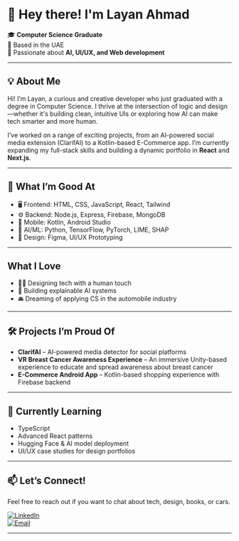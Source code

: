 # 👋 Hey there! I'm Layan Ahmad

🎓 **Computer Science Graduate**  
📍 Based in the UAE  
🧠 Passionate about **AI, UI/UX, and Web development**

---

## 💡 About Me

Hi! I’m Layan, a curious and creative developer who just graduated with a degree in Computer Science. I thrive at the intersection of logic and design—whether it's building clean, intuitive UIs or exploring how AI can make tech smarter and more human.

I’ve worked on a range of exciting projects, from an AI-powered social media extension (ClarifAI) to a Kotlin-based E-Commerce app. I’m currently expanding my full-stack skills and building a dynamic portfolio in **React** and **Next.js**.

---

## 🔧 What I’m Good At
- 🖥️ Frontend: HTML, CSS, JavaScript, React, Tailwind
- ⚙️ Backend: Node.js, Express, Firebase, MongoDB
- 📱 Mobile: Kotlin, Android Studio
- 🧠 AI/ML: Python, TensorFlow, PyTorch, LIME, SHAP
- 🎨 Design: Figma, UI/UX Prototyping

---

## What I Love
- 👩‍💻 Designing tech with a human touch  
- 🧪 Building explainable AI systems  
- 🚘 Dreaming of applying CS in the automobile industry  

---

## 🛠️ Projects I’m Proud Of
- **ClarifAI** – AI-powered media detector for social platforms  
- **VR Breast Cancer Awareness Experience** – An immersive Unity-based experience to educate and spread awareness about breast cancer 
- **E-Commerce Android App** – Kotlin-based shopping experience with Firebase backend

---

## 🌱 Currently Learning
- TypeScript  
- Advanced React patterns  
- Hugging Face & AI model deployment  
- UI/UX case studies for design portfolios

---

## 📫 Let’s Connect!
Feel free to reach out if you want to chat about tech, design, books, or cars.

[![LinkedIn](https://img.shields.io/badge/LinkedIn-blue?logo=linkedin&style=for-the-badge)](https://www.linkedin.com/in/layan-hazem-1339a4362/)  
[![Email](https://img.shields.io/badge/Email-Me-informational?style=for-the-badge&logo=gmail)](mailto:layo0on2004@gmail.com)

---


